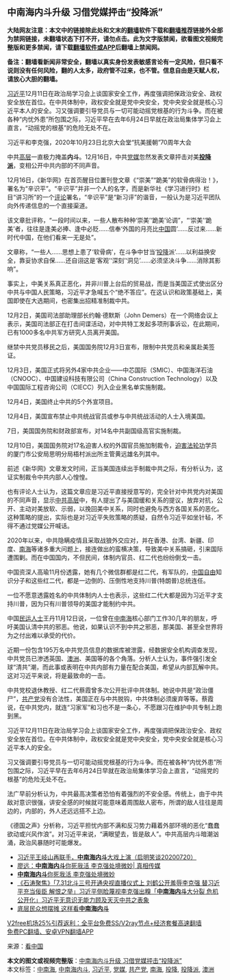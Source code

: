  <h2>中南海内斗升级 习借党媒抨击“投降派”</h2> <p class="notice"><b>大陆网友注意：本文中的链接除此处和文末的<a href="https://github.com/bannedbook/fanqiang" >翻墙</a>软件下载和<a href="https://github.com/killgcd/justmysocks/blob/master/README.md">翻墙推荐</a>链接外全部为禁网链接，未翻墙状态下打不开，请勿点击。此为文字版禁闻，欲看图文视频完整版和更多禁闻，请下载<a href="https://github.com/bannedbook/fanqiang">翻墙软件或APP</a>后翻墙上禁闻网。</p><p>备注：翻墙看新闻非常安全，翻墙以真实身份发表敏感言论有一定风险，但只看不说则没有任何风险，翻的人太多，政府管不过来，也不管。信息自由是天赋人权，请放心大胆的翻墙。</b></p>  <div class="entry"> <p id="summary"><a href="https://www.bannedbook.org/bnews/tag/%e4%b9%a0%e8%bf%91%e5%b9%b3/" class="st_tag internal_tag" rel="tag" title="标签 习近平 下的日志">习近平</a>12月11日在政治局学习会上谈国家安全工作，再度强调把保政治安全、政权安全放在首位。在中共体制中，政权安全就是党中央安全，党中央安全就是核心习近平本人的安全。习又强调要引导党员与一切可能动摇党根基的行为斗争。而在被各种“内忧外患”所包围之际，习近平早在去年6月24日早就在政治局集体学习会上直言，“动摇党的根基”的危险无处不在。</p> <p id="conimg">习近平和李克强，2020年10月23日北京大会堂“抗美援朝”70周年大会</p> <p>中共<span class='wp_keywordlink_affiliate'><a href="https://www.bannedbook.org/bnews/ccpdope/" title="中共高层内幕" target="_blank">高层</a></span>一直极力掩盖<strong>内斗</strong>。12月16日，中共<a href="https://www.bannedbook.org/bnews/tag/%E5%85%9A%E5%AA%92/" class="st_tag internal_tag" rel="tag" title="标签 党媒 下的日志">党媒</a>忽然发表文章抨击对美<strong><a href="https://www.bannedbook.org/bnews/tag/%E6%8A%95%E9%99%8D%E6%B4%BE/" class="st_tag internal_tag" rel="tag" title="标签 投降派 下的日志">投降派</a></strong>，变相公开中共内部的不同声音。</p> <p>12月16日，《新华网》在首页醒目位置刊登文章《“崇美”“跪美”的软骨病得治！》，署名为“辛识平”。“辛识平”并非一个人的名字，而是新华社《学习进行时》栏目“讲习所”的一个<span class='wp_keywordlink_affiliate'><a href="https://www.bannedbook.org/bnews/comments/" title="新闻评论" target="_blank">评论</a></span>署名，“辛识平”是“新习评”的谐音，一般认为是习近平团队向外传递信息的一个直接渠道。</p> <p>该文章批评称，“一段时间以来，一些人散布种种‘崇美’‘跪美’论调”，“‘崇美’‘跪美’者，往往是逢美必捧、逢中必贬……信奉‘外国的月亮比<span class='wp_keywordlink_affiliate'><a href="https://www.bannedbook.org/" title="中国" target="_blank">中国</a></span>圆’……反过来……新时代中国，在他们看来一无是处”。</p> <p>文章称，“一些人……思想上患了‘软骨病’，在斗争中甘当‘<a href="https://www.bannedbook.org/bnews/tag/%e6%8a%95%e9%99%8d/" class="st_tag internal_tag" rel="tag" title="标签 投降 下的日志">投降</a>派’……以利益换安全，靠妥协求自保……还自诩这是‘客观’‘深刻’‘洞见’……必须坚决斗争……消除其影响”。</p>  <p>事实上，中美关系真正恶化，并非川普上台后的贸易战，而是当美国正式使出区分中共与中国人民策略，习近平才急喊五个“绝不答应”。在这认识和政策基础上，美国即使在大选期间，也密集出招精准制裁中共。</p> <p>12月2日，美国司法部助理部长约翰‧德默斯（John Demers）在一个网络会议上表示，美国司法部正在打击间谍活动，对中共特工发起多项刑事诉讼，在此期间，已有1000多名中共军方研究人员离开美国。</p> <p>继禁中共党员移民之后，美国国务院12月3日宣布，限制中共党员和亲属赴美签证。</p> <p>12月3日，美国正式将另外4家中共企业——中芯国际（SMIC）、中国海洋石油（CNOOC）、中国建设科技有限公司（China Construction Technology）以及中国国际工程咨询公司（CIECC）列入企业黑名单实施制裁。</p> <p>12月4日，美国终止中共的5个外宣项目。</p> <p>12月4日，美国宣布禁止中共统战官员或参与中共统战活动的人士入境美国。</p>  <p>7日，美国国务院和财政部宣布，对14名中共副国级高官实施制裁。</p> <p>12月10日，美国国务院对17名迫害人权的外国官员施加制裁令，<span class='wp_keywordlink'><a href="https://www.bannedbook.org/forum11/topic278.html" title="评江泽民与中共相互利用迫害法轮功" target="_blank">迫害法轮功</a></span>学员的厦门市公安局思明分局梧村派出所主管黄远雄名列其中。</p> <p>前述《新华网》文章发文时间，正当美国连续出手制裁中共之际，有分析认为，这证实制裁令中共内部人心惶惶。</p> <p>也有评论人士认为，这篇文章应是习近平直接授意写的，完全针对中共党内对美国的不同声音，显示<span class='wp_keywordlink_affiliate'><a href="https://www.bannedbook.org/bnews/ccpdope/" title="中共高层" target="_blank">中共高层</a></span>中，有人提出了与美国缓和关系的提议，放弃对抗，公开、主动对美放软、示弱，以挽回美中关系，同时也避免与西方各国关系的恶化。这种策略的提出，实际也是对习近平失败策略的质疑，自然令习近平如坐针毡，不得不通过党媒公开喊话。</p> <p>2020年以来，中共隐瞒疫情且采取战狼外交应对，并在香港、台湾、新疆、印度、<a href="https://www.bannedbook.org/bnews/tag/%e5%8d%97%e6%b5%b7/" class="st_tag internal_tag" rel="tag" title="标签 南海 下的日志">南海</a>等诸多重大问题上，接连做出的蛮横决策，导致美中关系搞砸，引来国际遭围剿。而在中国国内，不但民间，体制内官员、红二代也纷纷倒戈一击。</p> <p>中国资深人高瑜11月份透露，她有几个微信群都是红二代，有军队的，<span class='wp_keywordlink'><a href="https://www.bannedbook.org/forum19/" title="自由中国人权论坛" target="_blank">中国自由</a></span>知识分子和这些红二代，都是一边倒的、压倒性地支持川普(特朗普)总统连任。</p>  <p>一位不愿意透露姓名的中共体制内人士也表示，这些红二代大都是因为习近平才支持川普，因为只有川普领导的美国才能制约中共。</p> <p>中国<span class='wp_keywordlink'><a href="https://www.bannedbook.org/forum9/" title="民运人士看法轮功" target="_blank">民运人士</a></span>王丹11月12日说，一位曾在<a href="https://www.bannedbook.org/bnews/tag/%e4%b8%ad%e5%8d%97%e6%b5%b7/" class="st_tag internal_tag" rel="tag" title="标签 中南海 下的日志">中南海</a>核心部门工作30几年的朋友，呼吁美国认清中共的邪恶。他说，如果认识不到中共之邪恶，那美国、甚至全世界将为之付出难以承受的代价。</p> <p>近期一份包含195万名中共党员信息的数据库被泄露，经数据安全机构调查发现，中共党员已渗透英国、<a href="https://www.bannedbook.org/bnews/tag/%e6%be%b3%e6%b4%b2/" class="st_tag internal_tag" rel="tag" title="标签 澳洲 下的日志">澳洲</a>、美国等的各个角落。分析人士认为，事件强引发全球“清共”潮，而此事或表明在中共内部有力量在配合美国，希望从内部瓦解中共。这对习近平来说，将是最致命的一击。</p> <p>中共党校退休教授、红二代蔡霞曾多次公开批评中共体制。她说中共是“政治僵尸”，<a href="https://www.bannedbook.org/bnews/tag/%e5%85%b1%e4%ba%a7%e5%85%9a/" class="st_tag internal_tag" rel="tag" title="标签 共产党 下的日志">共产党</a>没有合法性，美国正在与中共脱钩，中共体制必须废弃等等。蔡霞说，在中共党内，就连“习家军”和习也不是一条心，不愿跟习在维护中共专制上跑到黑。</p> <p>习近平12月11日在政治局学习会上谈国家安全工作，再度强调把保政治安全、政权安全放在首位。在中共体制中，政权安全就是党中央安全，党中央安全就是核心习近平本人的安全。</p> <p>习又强调要引导党员与一切可能动摇党根基的行为斗争。而在被各种“内忧外患”所包围之际，习近平早在去年6月24日早就在政治局集体学习会上直言，“动摇党的根基”的危险无处不在。</p>  <p>法广早前分析认为，中共最高决策者恐怕有着强烈的不安全感。传统上，由于中共敌对意识很强，讲安全感的时候就可能意味着周围敌人密布，所谓的敌人往往是周边的，内部的，外人还远远搭不上边。</p> <p>《德国之声》分析称，习近平担忧内部不满和反习势力藉着外部环境的恶化“蠢蠢欲动或兴风作浪”。对习近平来说，“满眼望去，皆是敌人”。中共高层内斗暗潮汹涌，政治风暴随时可能爆发。</p> <ul class='op-related-articles' title='相关阅读'> <li><a href='https://www.bannedbook.org/bnews/bannedvideo/20201027/1420685.html' target='_blank'>习近平王岐山再联手，<b>中南海内斗</b>大戏上演（启明笑谈20200720）</a></li> <li><a href='https://www.bannedbook.org/bnews/bannedvideo/20200813/1379588.html' target='_blank'>廖远：<b>中南海内斗</b>你死我活 李克强处境微妙| 真相传媒</a></li> <li><a href='https://www.bannedbook.org/bnews/ssgc/20200810/1377445.html' target='_blank'><b>中南海内斗</b>你死我活 李克强处境微妙</a></li> <li><a href='https://www.bannedbook.org/bnews/bannedvideo/20200803/1373698.html' target='_blank'>《石涛聚焦》「7.31北斗三号开通央视直播仪式上 刘鹤公开羞辱李克强 替习近平充当佞臣 解恨之举」习近平侧脸蔑视李克强出糗「<b>中南海内斗</b>大分裂 危机公开化」习近平无意识无能力顾及天灭中共之表象</a></li> <li><a href='https://www.bannedbook.org/bnews/cbnews/20200705/1356037.html' target='_blank'>底层民众想摆摊 这样看<b>中南海内斗</b></a></li> </ul> <p class="texttj"> <a href="https://github.com/bannedbook/fanqiang/wiki/V2ray%E6%9C%BA%E5%9C%BA" target="_blank">V2free机场25%引荐返利：全平台免费SS/V2ray节点+经济套餐高速翻墙</a><br/> <a href="https://github.com/bannedbook/fanqiang/wiki/%E7%A6%81%E9%97%BB%E7%BD%91%E5%AE%89%E5%8D%93%E7%BF%BB%E5%A2%99%E6%96%B0%E9%97%BBAPP" target="_blank">免费PC翻墙、安卓VPN翻墙APP</a></p><p> 来源：<span class='wp_keywordlink_affiliate'><a href="https://www.secretchina.com/" title="看中国" target="_blank">看中国</a></span> </p><a name='sharetosocial'></a>       <div><b>本文的图文或视频完整版</b>：<a href='https://www.bannedbook.org/bnews/comments/20201218/1450161.html'>中南海内斗升级 习借党媒抨击“投降派”</a></div>  </div><!--END ENTRY--> <div class="postfooter"> <div>本文标签：<a href="https://www.bannedbook.org/bnews/tag/%e4%b8%ad%e5%8d%97%e6%b5%b7/" rel="tag">中南海</a>, <a href="https://www.bannedbook.org/bnews/tag/%E4%B8%AD%E5%8D%97%E6%B5%B7%E5%86%85%E6%96%97/" rel="tag">中南海内斗</a>, <a href="https://www.bannedbook.org/bnews/tag/%e4%b9%a0%e8%bf%91%e5%b9%b3/" rel="tag">习近平</a>, <a href="https://www.bannedbook.org/bnews/tag/%E5%85%9A%E5%AA%92/" rel="tag">党媒</a>, <a href="https://www.bannedbook.org/bnews/tag/%e5%85%b1%e4%ba%a7%e5%85%9a/" rel="tag">共产党</a>, <a href="https://www.bannedbook.org/bnews/tag/%e5%8d%97%e6%b5%b7/" rel="tag">南海</a>, <a href="https://www.bannedbook.org/bnews/tag/%e6%8a%95%e9%99%8d/" rel="tag">投降</a>, <a href="https://www.bannedbook.org/bnews/tag/%E6%8A%95%E9%99%8D%E6%B4%BE/" rel="tag">投降派</a>, <a href="https://www.bannedbook.org/bnews/tag/%e6%be%b3%e6%b4%b2/" rel="tag">澳洲</a></div>  </div><!--END POSTFOOTER--> 